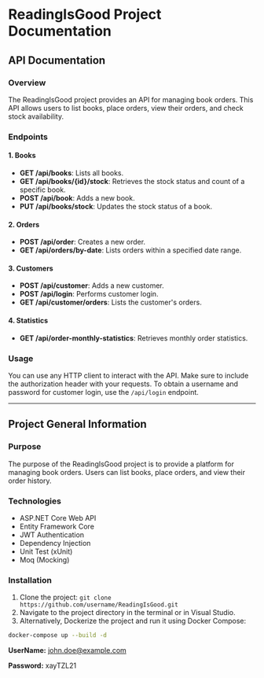 # ReadingIsGood Project Documentation

## API Documentation

### Overview

The ReadingIsGood project provides an API for managing book orders. This API allows users to list books, place orders,
view their orders, and check stock availability.

### Endpoints

#### 1. Books

- **GET /api/books**: Lists all books.
- **GET /api/books/{id}/stock**: Retrieves the stock status and count of a specific book.
- **POST /api/book**: Adds a new book.
- **PUT /api/books/stock**: Updates the stock status of a book.

#### 2. Orders

- **POST /api/order**: Creates a new order.
- **GET /api/orders/by-date**: Lists orders within a specified date range.

#### 3. Customers

- **POST /api/customer**: Adds a new customer.
- **POST /api/login**: Performs customer login.
- **GET /api/customer/orders**: Lists the customer's orders.

#### 4. Statistics

- **GET /api/order-monthly-statistics**: Retrieves monthly order statistics.

### Usage

You can use any HTTP client to interact with the API. Make sure to include the authorization header with your requests.
To obtain a username and password for customer login, use the `/api/login` endpoint.

---

## Project General Information

### Purpose

The purpose of the ReadingIsGood project is to provide a platform for managing book orders. Users can list books, place
orders, and view their order history.

### Technologies

- ASP.NET Core Web API
- Entity Framework Core
- JWT Authentication
- Dependency Injection
- Unit Test (xUnit)
- Moq (Mocking)

### Installation

1. Clone the project: `git clone https://github.com/username/ReadingIsGood.git`
2. Navigate to the project directory in the terminal or in Visual Studio.
3. Alternatively, Dockerize the project and run it using Docker Compose:

```bash
docker-compose up --build -d
```

**UserName:** john.doe@example.com

**Password:** xayTZL21
